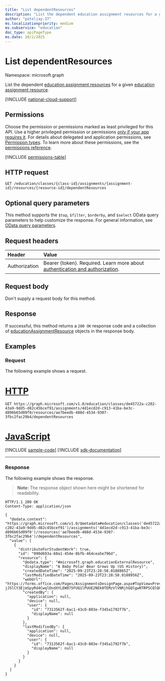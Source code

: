 ```yaml
---
title: "List dependentResources"
description: "List the dependent education assignment resources for a given education assignment resource."
author: "pateljay-37"
ms.localizationpriority: medium
ms.subservice: "education"
doc_type: apiPageType
ms.date: 10/2/2025
---
```


# List dependentResources

Namespace: microsoft.graph

List the dependent [education assignment resources](../resources/educationassignmentresource.md) for a given [education assignment resource](../resources/educationassignmentresource.md).

[!INCLUDE [national-cloud-support](../../includes/global-only.md)]

## Permissions
Choose the permission or permissions marked as least privileged for this API. Use a higher privileged permission or permissions [only if your app requires it](/graph/permissions-overview#best-practices-for-using-microsoft-graph-permissions). For details about delegated and application permissions, see [Permission types](/graph/permissions-overview#permission-types). To learn more about these permissions, see the [permissions reference](/graph/permissions-reference).

<!-- { "blockType": "permissions", "name": "educationassignmentresource_list_dependentresources" } -->
[!INCLUDE [permissions-table](../includes/permissions/educationassignmentresource-list-dependentresources-permissions.md)]

## HTTP request
<!-- { "blockType": "ignored" } -->
```http
GET /education/classes/{class-id}/assignments/{assignment-id}/resources/{resource-id}/dependentResources
```

## Optional query parameters

This method supports the `$top`, `$filter`, `$orderby`, and `$select` OData query parameters to help customize the response. For general information, see [OData query parameters](/graph/query-parameters).

## Request headers
| Header       | Value |
|:---------------|:--------|
|Authorization|Bearer {token}. Required. Learn more about [authentication and authorization](/graph/auth/auth-concepts).|

## Request body

Don't supply a request body for this method.

## Response
If successful, this method returns a `200 OK` response code and a collection of [educationAssignmentResource](../resources/educationassignmentresource.md) objects in the response body.

## Examples

### Request
The following example shows a request.

# [HTTP](#tab/http)
<!-- {
  "blockType": "request",
  "name": "list_dependentassignmentresources",
  "sampleKeys": ["de45722a-c202-43a9-9dd5-d82c45bcef91","4d1ecd2d-c913-41ba-be3c-d896b65d09f0","ae7beedb-488d-4534-9307-3fbc2fac29b4"]
}-->
```msgraph-interactive
GET https://graph.microsoft.com/v1.0/education/classes/de45722a-c202-43a9-9dd5-d82c45bcef91/assignments/4d1ecd2d-c913-41ba-be3c-d896b65d09f0/resources/ae7beedb-488d-4534-9307-3fbc2fac29b4/dependentResources 
```

# [JavaScript](#tab/javascript)
[!INCLUDE [sample-code](../includes/snippets/javascript/list-dependentassignmentresources-javascript-snippets.md)]
[!INCLUDE [sdk-documentation](../includes/snippets/snippets-sdk-documentation-link.md)]

---

### Response
The following example shows the response.

>**Note:** The response object shown here might be shortened for readability.

<!-- {
  "blockType": "response",
  "truncated": true,
  "@odata.type": "Collection(microsoft.graph.educationAssignmentResource)"
} -->
```http
HTTP/1.1 200 OK
Content-Type: application/json

{
  "@odata.context": "https://graph.microsoft.com/v1.0/$metadata#education/classes('de45722a-c202-43a9-9dd5-d82c45bcef91')/assignments('4d1ecd2d-c913-41ba-be3c-d896b65d09f0')/resources('ae7beedb-488d-4534-9307-3fbc2fac29b4')/dependentResources",
  "value": [
    {
      "distributeForStudentWork": true,
      "id": "090d693a-60a1-454e-8bfb-464cea5e796d",
      "resource": {
        "@odata.type": "#microsoft.graph.educationExternalResource",
        "displayName": "A Baby Polar Bear Grows Up (US History)",
        "createdDateTime": "2025-09-23T23:28:58.0188865Z",
        "lastModifiedDateTime": "2025-09-23T23:28:58.0188956Z",
        "webUrl": "https://forms.office.com/Pages/AssignmentsDesignPage.aspx#TopView=Preview&FormId=kowztj5TbU-jJ5lCY3EjmSpyRd4CwqlDndXYLEW875FUQ1lPUUE2NEk0TEMzVlVNRjhGQlgwRTRPSCQlQCN0PWcu",
        "createdBy": {
          "application": null,
          "device": null,
          "user": {
            "id": "7313562f-6ac1-43c0-803e-f345a1792f7b",
            "displayName": null
          }
        },
        "lastModifiedBy": {
          "application": null,
          "device": null,
          "user": {
            "id": "7313562f-6ac1-43c0-803e-f345a1792f7b",
            "displayName": null
          }
        }
      }
    }
  ]
}
```
